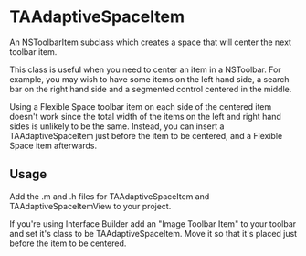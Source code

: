 TAAdaptiveSpaceItem
===================

An NSToolbarItem subclass which creates a space that will center the next toolbar item.

This class is useful when you need to center an item in a NSToolbar. For example, you may wish to have some items on the left hand side, a search bar on the right hand side and a segmented control centered in the middle.

Using a Flexible Space toolbar item on each side of the centered item doesn't work since the total width of the items on the left and right hand sides is unlikely to be the same. Instead, you can insert a TAAdaptiveSpaceItem just before the item to be centered, and a Flexible Space item afterwards.

Usage
-----

Add the .m and .h files for TAAdaptiveSpaceItem and TAAdaptiveSpaceItemView to your project.

If you're using Interface Builder add an "Image Toolbar Item" to your toolbar and set it's class to be TAAdaptiveSpaceItem. Move it so that it's placed just before the item to be centered.




